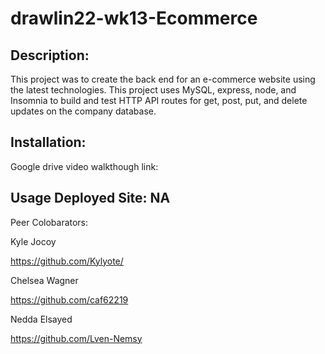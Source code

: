 # drawlin22-wk13-Ecommerce



## Description: 
This project was to create the back end for an e-commerce website using the latest technologies. This project uses MySQL, express, node, and Insomnia to build and test HTTP API routes for get, post, put, and delete updates on the company database.

 ## Installation:


Google drive video walkthough link: 

## Usage Deployed Site: NA
Peer Colobarators:

Kyle Jocoy

https://github.com/Kylyote/

Chelsea Wagner

https://github.com/caf62219

Nedda Elsayed

https://github.com/Lven-Nemsy